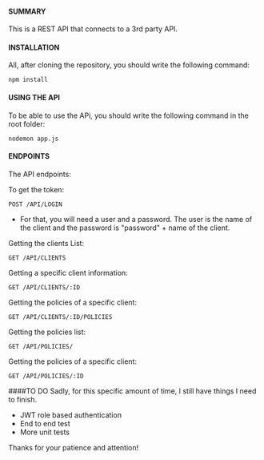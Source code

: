 
#### SUMMARY

This is a REST API that connects to a 3rd party API.

#### INSTALLATION

All, after cloning the repository, you should write the following command:
```
npm install
```

#### USING THE API
To be able to use the APi, you should write the following command in the root folder:
```
nodemon app.js
```

#### ENDPOINTS
The API endpoints:

To get the token:
```
POST /API/LOGIN
```
- For that, you will need a user and a password. The user is the name of the client and the password is "password" + name of the client.

Getting the clients List:
```
GET /API/CLIENTS
```

Getting a specific client information:
```
GET /API/CLIENTS/:ID
```

Getting the policies of a specific client:
```
GET /API/CLIENTS/:ID/POLICIES
```

Getting the policies list:
```
GET /API/POLICIES/
```

Getting the policies of a specific client:
```
GET /API/POLICIES/:ID
```

####TO DO
Sadly, for this specific amount of time, I still have things I need to finish.

- JWT role based authentication
- End to end test
- More unit tests

Thanks for your patience and attention!

